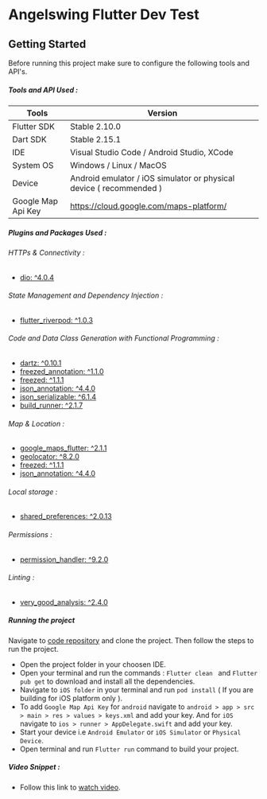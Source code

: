 # Angelswing Flutter Dev Test

## Getting Started

Before running this project make sure to configure the following tools and API's.

##### Tools and API Used :

| Tools              | Version                                                             |
| ------------------ | ------------------------------------------------------------------- |
| Flutter SDK        | Stable 2.10.0                                                       |
| Dart SDK           | Stable 2.15.1                                                       |
| IDE                | Visual Studio Code / Android Studio, XCode                          |
| System OS          | Windows / Linux / MacOS                                             |
| Device             | Android emulator / iOS simulator or physical device ( recommended ) |
| Google Map Api Key | https://cloud.google.com/maps-platform/                             |

##### Plugins and Packages Used :

###### HTTPs & Connectivity :

- [dio: ^4.0.4](https://pub.dev/packages/dio)

###### State Management and Dependency Injection :

- [flutter_riverpod: ^1.0.3](https://pub.dev/packages/flutter_riverpod)

###### Code and Data Class Generation with Functional Programming :

- [dartz: ^0.10.1](https://pub.dev/packages/dartz)
- [freezed_annotation: ^1.1.0](https://pub.dev/packages/freezed_annotation)
- [freezed: ^1.1.1](https://pub.dev/packages/freezed)
- [json_annotation: ^4.4.0](https://pub.dev/packages/json_annotation)
- [json_serializable: ^6.1.4](https://pub.dev/packages/json_serializable)
- [build_runner: ^2.1.7](https://pub.dev/packages/build_runner)

###### Map & Location :

- [google_maps_flutter: ^2.1.1](https://pub.dev/packages/google_maps_flutter)
- [geolocator: ^8.2.0](https://pub.dev/packages/geolocator)
- [freezed: ^1.1.1](https://pub.dev/packages/freezed)
- [json_annotation: ^4.4.0](https://pub.dev/packages/json_annotation)

###### Local storage :

- [shared_preferences: ^2.0.13](https://pub.dev/packages/shared_preferences)

###### Permissions :

- [permission_handler: ^9.2.0](https://pub.dev/packages/permission_handler)

###### Linting :

- [very_good_analysis: ^2.4.0](https://pub.dev/packages/very_good_analysis)

##### Running the project

Navigate to [code repository](https://github.com/roshandroids/angelswing_dev_test) and clone the project. Then follow the steps to run the project.

- Open the project folder in your choosen IDE.
- Open your terminal and run the commands : `Flutter clean ` and `Flutter pub get` to download and install all the dependencies.
- Navigate to `iOS folder` in your terminal and run `pod install` ( If you are building for iOS platform only ).
- To add `Google Map Api Key` for `android` navigate to `android > app > src > main > res > values > keys.xml` and add your key. And for `iOS` navigate to `ios > runner > AppDelegate.swift` and add your key.
- Start your device i.e `Android Emulator` or `iOS Simulator` or `Physical Device`.
- Open terminal and run `Flutter run` command to build your project.

##### Video Snippet :

- Follow this link to [watch video](https://youtu.be/VYqBhu_Ie38).
